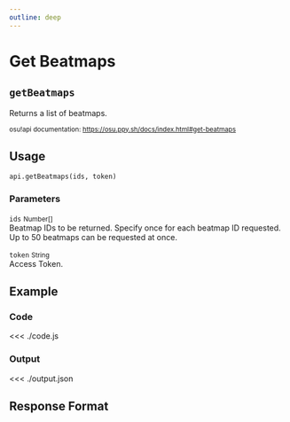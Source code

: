 ```yaml
---
outline: deep
---
```


# Get Beatmaps <Badge type="info" text="GET"/>

## `getBeatmaps`

Returns a list of beatmaps.

<small>osu!api documentation: https://osu.ppy.sh/docs/index.html#get-beatmaps</small>

## Usage

`api.getBeatmaps(ids, token)`

### Parameters

`ids` <small>Number[]</small><br>
Beatmap IDs to be returned. Specify once for each beatmap ID requested. Up to 50 beatmaps can be requested at once.

`token` <small>String</small><br>
Access Token.

## Example

### Code
<<< ./code.js

### Output
<<< ./output.json

## Response Format

<!--@include: ./response.md-->